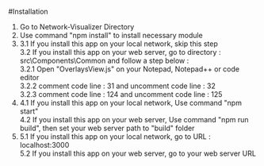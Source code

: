 #Installation  
  
1. Go to Network-Visualizer Directory  
2. Use command "npm install" to install necessary module  
3.  
	3.1 If you install this app on your local network, skip this step  
	3.2 If you install this app on your web server, go to directory : src\Components\Common	and follow a step below :  
	3.2.1 Open "OverlaysView.js" on your Notepad, Notepad++ or code editor  
	3.2.2 comment code line : 31 and uncomment code line : 32  
	3.2.3 comment code line : 124 and uncomment code line : 125  
4.  
	4.1 If you install this app on your local network, Use command "npm start"  
	4.2 If you install this app on your web server, Use command "npm run build", then set your web server path to "build" folder  
5.  
	5.1 If you install this app on your local network, go to URL : localhost:3000  
	5.2 If you install this app on your web server, go to your web server URL  
